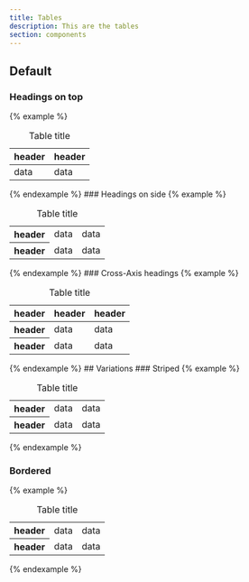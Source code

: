 ```yaml
---
title: Tables
description: This are the tables
section: components
---
```

## Default
### Headings on top
{% example %}
<table class="table">
  <caption>Table title</caption>
  <thead>
    <tr>
      <th>header</th>
      <th>header</th>
    </tr>
  </thead>
  <tbody>
    <tr>
      <td>data</td>
      <td>data</td>
    </tr>
  </tbody>
</table>
{% endexample %}
### Headings on side
{% example %}
<table class="table">
  <caption>Table title</caption>
  <tbody>
    <tr>
      <th>header</th>
      <td>data</td>
      <td>data</td>
    </tr>
    <tr>
      <th>header</th>
      <td>data</td>
      <td>data</td>
    </tr>
  </tbody>
</table>
{% endexample %}
### Cross-Axis headings
{% example %}
<table class="table">
  <caption>Table title</caption>
  <thead>
    <tr>
      <th>header</th>
      <th>header</th>
      <th>header</th>
    </tr>
  </thead>
  <tbody>
    <tr>
      <th>header</th>
      <td>data</td>
      <td>data</td>
    </tr>
    <tr>
      <th>header</th>
      <td>data</td>
      <td>data</td>
    </tr>
  </tbody>
</table>
{% endexample %}
## Variations
### Striped
{% example %}
<table class="table table--striped">
  <caption>Table title</caption>
  <tbody>
    <tr>
      <th>header</th>
      <td>data</td>
      <td>data</td>
    </tr>
    <tr>
      <th>header</th>
      <td>data</td>
      <td>data</td>
    </tr>
  </tbody>
</table>
{% endexample %}

### Bordered
{% example %}
<table class="table table--bordered">
  <caption>Table title</caption>
  <tbody>
    <tr>
      <th>header</th>
      <td>data</td>
      <td>data</td>
    </tr>
    <tr>
      <th>header</th>
      <td>data</td>
      <td>data</td>
    </tr>
  </tbody>
</table>
{% endexample %}
